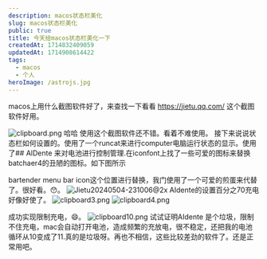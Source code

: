 ```yaml
---
description: macos状态栏美化
slug: macos状态栏美化
public: true
title: 今天给macos状态栏美化一下
createdAt: 1714832409059
updatedAt: 1714908614422
tags:
  - macos
  - 个人
heroImage: /astrojs.jpg
---
```

macos上用什么截图软件好了，来查找一下看看
https://jietu.qq.com/ 这个截图软件好用。

![clipboard.png](/posts/macos状态栏美化_clipboard-png.png)
哈哈 使用这个截图软件还不错。看着不难使用。
接下来说说状态栏如何设置的。使用了一个runcat来进行computer电脑运行状态的显示。使用了## AlDente
来对电池进行控制管理.在iconfont上找了一些可爱的图标来替换batchaer4的丑陋的图标。如下图所示

bartender menu bar icon这个位置进行替换，我门使用了一个可爱的煎蛋来代替了。很好看。😯。
![Jietu20240504-231006@2x](/posts/macos状态栏美化_jietu20240504-231006-2-x.png)
AIdente的设置百分之70充电好像好使了。
![clipboard3.png](/posts/macos状态栏美化_clipboard3-png.png)
![clipboard4.png](/posts/macos状态栏美化_clipboard4-png.png)

成功实现限制充电，😄。
![clipboard10.png](/posts/macos状态栏美化_clipboard10-png.png)
试试证明AIdente 是个垃圾，限制不住充电，mac会自动打开电池，造成频繁的充放电，很不稳定，还把我的电池循环从10变成了11.真的是垃圾呀。再也不相信，这些比较差劲的软件了。还是正常用吧。
